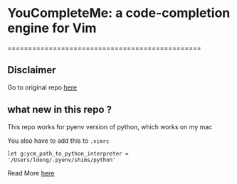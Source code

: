# YouCompleteMe: a code-completion engine for Vim
===============================================

## Disclaimer
Go to original repo [here](https://github.com/Valloric/YouCompleteMe)

## what new in this repo ?
This repo works for pyenv version of python, which works on my mac

You also have to add this to `.vimrc`

`let g:ycm_path_to_python_interpreter = '/Users/ldong/.pyenv/shims/python'`

Read More [here](https://gist.github.com/ldong/9a22fe008e896d574ade)
